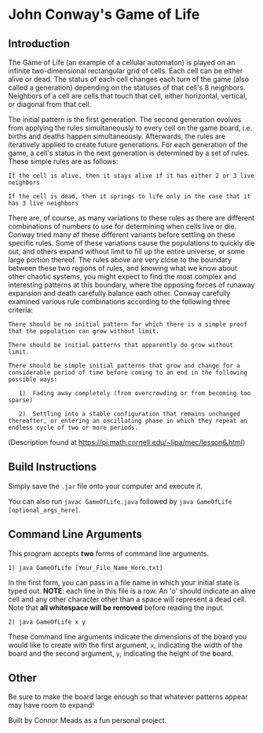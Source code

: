 # John Conway's Game of Life
## Introduction
The Game of Life (an example of a cellular automaton) is played on an infinite two-dimensional rectangular grid of cells. Each cell can be either alive or dead. The status of each cell changes each turn of the game (also called a generation) depending on the statuses of that cell's 8 neighbors. Neighbors of a cell are cells that touch that cell, either horizontal, vertical, or diagonal from that cell.

The initial pattern is the first generation. The second generation evolves from applying the rules simultaneously to every cell on the game board, i.e. births and deaths happen simultaneously. Afterwards, the rules are iteratively applied to create future generations. For each generation of the game, a cell's status in the next generation is determined by a set of rules. These simple rules are as follows:

    If the cell is alive, then it stays alive if it has either 2 or 3 live neighbors

    If the cell is dead, then it springs to life only in the case that it has 3 live neighbors

There are, of course, as many variations to these rules as there are different combinations of numbers to use for determining when cells live or die. Conway tried many of these different variants before settling on these specific rules. Some of these variations cause the populations to quickly die out, and others expand without limit to fill up the entire universe, or some large portion thereof. The rules above are very close to the boundary between these two regions of rules, and knowing what we know about other chaotic systems, you might expect to find the most complex and interesting patterns at this boundary, where the opposing forces of runaway expansion and death carefully balance each other. Conway carefully examined various rule combinations according to the following three criteria:

    There should be no initial pattern for which there is a simple proof that the population can grow without limit.

    There should be initial patterns that apparently do grow without limit.

    There should be simple initial patterns that grow and change for a considerable period of time before coming to an end in the following possible ways:

       1)  Fading away completely (from overcrowding or from becoming too sparse)

       2)  Settling into a stable configuration that remains unchanged thereafter, or entering an oscillating phase in which they repeat an endless cycle of two or more periods.

(Description found at https://pi.math.cornell.edu/~lipa/mec/lesson6.html)

## Build Instructions
Simply save the `.jar` file onto your computer and execute it.

You can also run `javac GameOfLife.java` followed by `java GameOfLife [optional_args_here]`.

## Command Line Arguments
This program accepts **two** forms of command line arguments.

    1) java GameOfLife [Your_File_Name_Here.txt]
In the first form, you can pass in a file name in which your initial state is typed out.  **NOTE**: each line in this file is a row.  An 'o' should indicate an alive cell and any other character other than a space will represent a dead cell.  Note that **all whitespace will be removed** before reading the input.

    2) java GameOfLife x y
These command line arguments indicate the dimensions of the board you would like to create with the first argument, `x`, indicating the width of the board and the second argument, `y`, indicating the height of the board.

## Other
Be sure to make the board large enough so that whatever patterns appear may have room to expand!

Built by Connor Meads as a fun personal project.